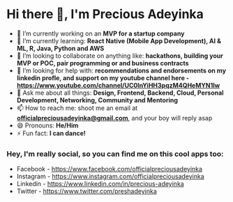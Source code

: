 # Hi there 👋, I'm Precious Adeyinka

- 🔭 I’m currently working on an **MVP for a startup company**
- 🌱 I’m currently learning: **React Native (Mobile App Development), AI & ML, R, Java, Python and AWS**
- 👯 I’m looking to collaborate on anything like: **hackathons, building your MVP or POC, pair programming or and business contracts**
- 🤔 I’m looking for help with: **recommendations and endorsements on my linkedin profle, and support on my youtube channel here - https://www.youtube.com/channel/UC0lnYiHH3pqzM4QHeMYN1lw**
- 💬 Ask me about all things: **Design, Frontend, Backend, Cloud, Personal Development, Networking, Community and Mentoring**
- 📫 How to reach me: shoot me an email at **officialpreciousadeyinka@gmail.com**, and your boy will reply asap
- 😄 Pronouns: **He/Him**
- ⚡ Fun fact: **I can dance!**

### Hey, I'm really social, so you can find me on this cool apps too:
- Facebook - https://www.facebook.com/officialpreciousadeyinka
- Instagram - https://www.instagram.com/officialpreciousadeyinka
- Linkedin - https://www.linkedin.com/in/precious-adeyinka
- Twitter - https://www.twitter.com/preshadeyinka
